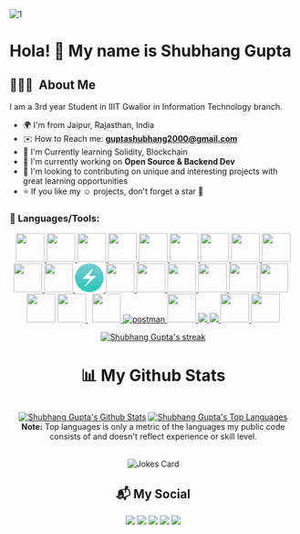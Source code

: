 ![1](https://user-images.githubusercontent.com/79959361/196464843-7fa515dc-2397-426c-86f5-498f8089486b.png)

Hola! 👋 My name is Shubhang Gupta
==================================

## 👨🏻‍💻 &nbsp;About Me

I am a 3rd year Student in IIIT Gwalior in Information Technology branch.

* 🌍  I'm from Jaipur, Rajasthan, India
* ✉️  How to Reach me: **[guptashubhang2000@gmail.com](mailto:guptashubhang2000@gmail.com)**
* 🧠  I'm Currently learning Solidity, Blockchain
* 🔭  I'm currently working on **Open Source & Backend Dev**
* 🤝  I'm looking to contributing on unique and interesting projects with great learning opportunities
* ⭐  If you like my ☺️ projects, don't forget a star 🌟

### 🚀 Languages/Tools:

<p align="center"> 
    <a href="https://reactjs.org/" target="_blank"> <img src="https://cdn.jsdelivr.net/gh/devicons/devicon/icons/react/react-original.svg" width="50px" height="50px"/> </a>
    <a href="https://redux.js.org/" target="_blank"> <img src="https://cdn.jsdelivr.net/gh/devicons/devicon/icons/redux/redux-original.svg" width="50px" height="50px"/> </a>
    <a href="https://nextjs.org/" target="_blank"> <img src="https://camo.githubusercontent.com/92ec9eb7eeab7db4f5919e3205918918c42e6772562afb4112a2909c1aaaa875/68747470733a2f2f6173736574732e76657263656c2e636f6d2f696d6167652f75706c6f61642f76313630373535343338352f7265706f7369746f726965732f6e6578742d6a732f6e6578742d6c6f676f2e706e67" width="50px" height="50px"/> </a>
    <a href="https://graphql.org/" target="_blank"> <img src="https://cdn.jsdelivr.net/gh/devicons/devicon/icons/graphql/graphql-plain.svg" width="50px" height="50px" /> </a>
    <a href="https://graphcms.com/" target="_blank"> <img src="https://avatars.githubusercontent.com/u/31031438?s=200&v=4" width="50px" height="50px"/> </a>
    <a href="https://developer.mozilla.org/en-US/docs/Web/JavaScript" target="_blank"> <img src="https://cdn.jsdelivr.net/gh/devicons/devicon/icons/javascript/javascript-original.svg" width="50px" height="50px"/> </a> 
     <a href="https://www.python.org/doc/" target="_blank"> <img src="https://cdn.jsdelivr.net/gh/devicons/devicon/icons/python/python-original.svg" width="50px" height="50px"/> </a>
    <a href="https://www.w3.org/html/" target="_blank"> <img src="https://cdn.jsdelivr.net/gh/devicons/devicon/icons/html5/html5-original.svg" width="50px" height="50px"/> </a> 
    <a href="https://www.w3schools.com/css/" target="_blank"> <img src="https://cdn.jsdelivr.net/gh/devicons/devicon/icons/css3/css3-original.svg" width="50px" height="50px"/> </a> 
    <a href="https://sass-lang.com/" target="_blank"> <img src="https://cdn.jsdelivr.net/gh/devicons/devicon/icons/sass/sass-original.svg" width="50px" height="50px"/> </a> 
    <a href="https://mui.com/" target="_blank"> <img src="https://cdn.jsdelivr.net/gh/devicons/devicon/icons/materialui/materialui-original.svg" width="50px" height="50px" /> </a>
    <a href="https://chakra-ui.com/" target="_blank"> <img src="https://raw.githubusercontent.com/chakra-ui/chakra-ui/0f0c764465ee27178b94e026f6d6eafd9c23c09d/logo/logomark-colored.svg" width="50px" height="50px" rounded-corners/> </a>
    <a href="https://tailwindcss.com/" target="_blank"> <img src="https://cdn.jsdelivr.net/gh/devicons/devicon/icons/tailwindcss/tailwindcss-plain.svg" width="50px" height="50px"/> </a>
    <a href="https://www.heroku.com/" target="_blank"> <img src="https://cdn.jsdelivr.net/gh/devicons/devicon/icons/heroku/heroku-original.svg" width="50px" height="50px" /> </a>
    <a href="https://www.netlify.com/" target="_blank"> <img src="https://cdn.freebiesupply.com/logos/large/2x/netlify-logo-png-transparent.png" width="50px" height="50px"/> </a>
    <a href="https://vercel.com/" target="_blank"> <img src="https://camo.githubusercontent.com/add2c9721e333f0043ac938f3dadbc26a282776e01b95b308fcaba5afaf74ae3/68747470733a2f2f6173736574732e76657263656c2e636f6d2f696d6167652f75706c6f61642f76313538383830353835382f7265706f7369746f726965732f76657263656c2f6c6f676f2e706e67" width="50px" height="50px"/> </a>
    <a href="https://www.canva.com/" target="_blank"> <img src="https://cdn.jsdelivr.net/gh/devicons/devicon/icons/canva/canva-original.svg" width="50px" height="50px"/> </a>
    <a style="padding-right:8px;" href="https://nodejs.org" target="_blank"> <img src="https://cdn.jsdelivr.net/gh/devicons/devicon/icons/nodejs/nodejs-original.svg" width="50px" height="50px" /> </a> 
    <a href="https://www.npmjs.com/" target="_blank"><img src="https://cdn.jsdelivr.net/gh/devicons/devicon/icons/npm/npm-original-wordmark.svg" width="50px" height="50px"/></a>
    <a style="padding-right:8px;" href="https://www.mysql.com/" target="_blank"> <img src="https://cdn.jsdelivr.net/gh/devicons/devicon/icons/mysql/mysql-original.svg" width="50px" height="50px" /> </a>
    <a href="https://www.mongodb.com/" target="_blank"> <img src="https://cdn.jsdelivr.net/gh/devicons/devicon/icons/mongodb/mongodb-original-wordmark.svg" width="50px" height="50px"/> </a>
    <a href="https://postman.com" target="_blank"> <img src="https://www.vectorlogo.zone/logos/getpostman/getpostman-icon.svg" alt="postman" width="45" height="45"/> </a>   
    <a href="https://git-scm.com/" target="_blank"> <img src="https://cdn.jsdelivr.net/gh/devicons/devicon/icons/git/git-original.svg" width="50px" height="50px"/> </a> 
    <a href="https://github.com/" target="_blank"> <img src="https://img.icons8.com/nolan/64/github.png"/> </a>
    <a href="https://www.w3schools.com/cpp/" target="_blank"> <img src="https://img.icons8.com/color/48/000000/c-plus-plus-logo.png"/> </a>
    <a href="https://www.figma.com/" target="_blank"> <img src="https://cdn.jsdelivr.net/gh/devicons/devicon/icons/figma/figma-original.svg" width="50px" height="50px"/> </a>
    <a href="https://github.com/features/actions"><img src="https://avatars.githubusercontent.com/u/44036562?s=200&v=4" width="50px" height="50px"/></a>
    
    

 <p align="center">
    <a href="https://github.com/shubhanggupta2000/github-readme-streak-stats">
        <img title="🔥 Get streak stats for your profile at git.io/streak-stats" alt="Shubhang Gupta's streak" src="https://github-readme-streak-stats.herokuapp.com?user=shubhanggupta2000&theme=github-dark-blue&hide_border=true"/>
    </a>
</p>


<div align="center">

# 📊 My Github Stats

<p align="center">
  <br/>
    <a href="https://github.com/shubhanggupta2000/github-readme-stats"><img alt="Shubhang Gupta's Github Stats" src="https://github-readme-stats.vercel.app/api?username=shubhanggupta2000&show_icons=true&count_private=true&theme=react&hide_border=true&bg_color=0D1117" /></a>
  <a href="https://github.com/shubhanggupta2000/github-readme-stats"><img alt="Shubhang Gupta's Top Languages" src="https://github-readme-stats.vercel.app/api/top-langs/?username=shubhanggupta2000&langs_count=8&count_private=true&layout=compact&theme=react&hide_border=true&bg_color=0D1117" /></a>
  <br/>
  <b>Note:</b> Top languages is only a metric of the languages my public code consists of and doesn't reflect experience or skill level.


<br/>
<br/>
<!-- 
<a href="https://github.com/shubhanggupta2000/github-readme-activity-graph"><img alt="Shubhang Gupta's Activity Graph" src="https://activity-graph.herokuapp.com/graph?username=shubhanggupta2000&bg_color=0D1117&color=5BCDEC&line=5BCDEC&point=FFFFFF&hide_border=true" /></a>
</p> -->

![Jokes Card](https://readme-jokes.vercel.app/api)

## 📬 My Social
<p align="center">
<a href = "https://www.linkedin.com/in/shubhang-gupta-a081ab201/"><img src="https://img.icons8.com/fluent/48/000000/linkedin.png"/></a>
<a href = "mailto:guptashubhang2000@gmail.com"><img src="https://img.icons8.com/fluent/48/000000/gmail-new.png"/></a>
<a href = "https://www.instagram.com/guptashubhang2000/"><img src="https://img.icons8.com/fluent/48/000000/instagram-new.png"/></a>
<a href = "https://twitter.com/ShubhangGupta13"><img src="https://img.icons8.com/fluent/48/000000/twitter.png"/></a>
<a href = "https://www.facebook.com/shubhang.agarwal.71"><img src="https://img.icons8.com/fluent/48/000000/facebook-new.png"/></a>
</p>
